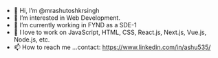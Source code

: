 - 👋 Hi, I’m @mrashutoshkrsingh
- 👀 I’m interested in Web Development.
- 🌱 I’m currently working in FYND as a SDE-1
- 💞️ I love to work on JavaScript, HTML, CSS, React.js, Next.js, Vue.js, Node.js, etc.
- 📫 How to reach me ...contact: https://www.linkedin.com/in/ashu535/

<!---
mrashutoshkrsingh/mrashutoshkrsingh is a ✨ special ✨ repository because its `README.md` (this file) appears on your GitHub profile.
You can click the Preview link to take a look at your changes.
--->
